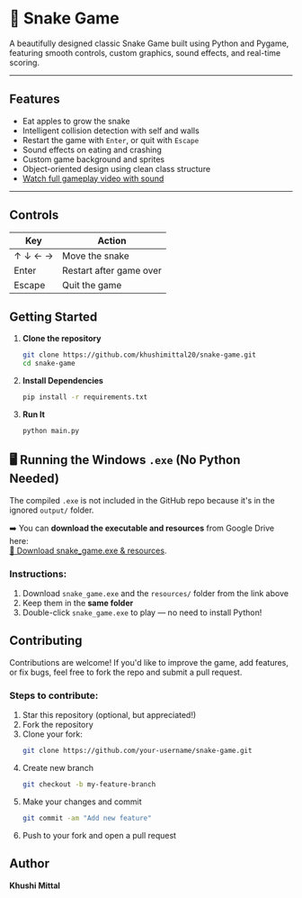 # 🐍 Snake Game 

A beautifully designed classic Snake Game built using Python and Pygame, featuring smooth controls, custom graphics, sound effects, and real-time scoring.

---

## Features

- Eat apples to grow the snake
- Intelligent collision detection with self and walls
- Restart the game with `Enter`, or quit with `Escape`
- Sound effects on eating and crashing
- Custom game background and sprites
- Object-oriented design using clean class structure
- [Watch full gameplay video with sound](https://drive.google.com/file/d/1_g0ti3SlsnvaXrB0Mdn3qxQiNCUuvTaW/view?usp=sharing)


---
##  Controls

| Key        | Action        |
|------------|----------------|
| ↑ ↓ ← →     | Move the snake |
| Enter       | Restart after game over |
| Escape      | Quit the game |

##  Getting Started
1. **Clone the repository**
   ```bash
   git clone https://github.com/khushimittal20/snake-game.git
   cd snake-game
2. **Install Dependencies**
   ```bash
   pip install -r requirements.txt
3. **Run It**
   ```bash
   python main.py

## 🖥️ Running the Windows `.exe` (No Python Needed)

The compiled `.exe` is not included in the GitHub repo because it's in the ignored `output/` folder.

➡️ You can **download the executable and resources** from Google Drive here:  
[📁 Download snake_game.exe & resources](https://drive.google.com/drive/folders/1wfDEyDhaQfLKDvDQVtW4ad5sk6G3bfbQ?usp=sharing).
### Instructions:
1. Download `snake_game.exe` and the `resources/` folder from the link above
2. Keep them in the **same folder**
3. Double-click `snake_game.exe` to play — no need to install Python!


## Contributing

Contributions are welcome! If you'd like to improve the game, add features, or fix bugs, feel free to fork the repo and submit a pull request.

### Steps to contribute:
1. Star this repository (optional, but appreciated!)
2. Fork the repository
3. Clone your fork:
   ```bash
   git clone https://github.com/your-username/snake-game.git
4. Create new branch
   ```bash
   git checkout -b my-feature-branch
5. Make your changes and commit
   ```bash
   git commit -am "Add new feature"
6. Push to your fork and open a pull request

## Author

**Khushi Mittal**  



